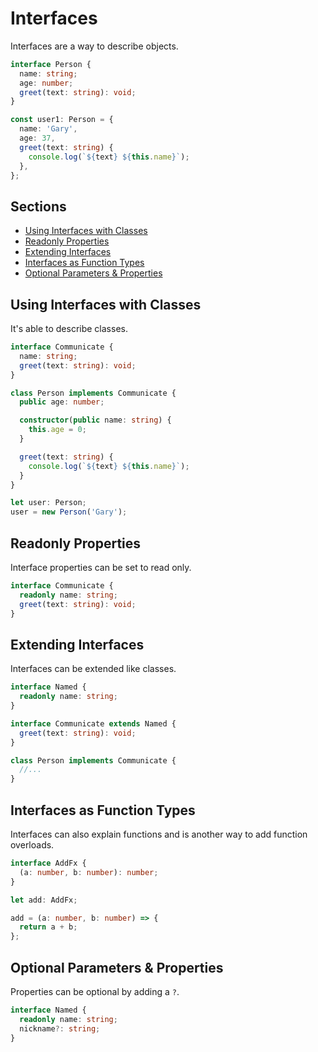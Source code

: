 # Interfaces <!-- omit in toc -->

Interfaces are a way to describe objects.

```TypeScript
interface Person {
  name: string;
  age: number;
  greet(text: string): void;
}

const user1: Person = {
  name: 'Gary',
  age: 37,
  greet(text: string) {
    console.log(`${text} ${this.name}`);
  },
};
```

## Sections <!-- omit in toc -->

- [Using Interfaces with Classes](#using-interfaces-with-classes)
- [Readonly Properties](#readonly-properties)
- [Extending Interfaces](#extending-interfaces)
- [Interfaces as Function Types](#interfaces-as-function-types)
- [Optional Parameters \& Properties](#optional-parameters--properties)

## Using Interfaces with Classes

It's able to describe classes.

```TypeScript
interface Communicate {
  name: string;
  greet(text: string): void;
}

class Person implements Communicate {
  public age: number;

  constructor(public name: string) {
    this.age = 0;
  }

  greet(text: string) {
    console.log(`${text} ${this.name}`);
  }
}

let user: Person;
user = new Person('Gary');
```

## Readonly Properties

Interface properties can be set to read only.

```TypeScript
interface Communicate {
  readonly name: string;
  greet(text: string): void;
}
```

## Extending Interfaces

Interfaces can be extended like classes.

```TypeScript
interface Named {
  readonly name: string;
}

interface Communicate extends Named {
  greet(text: string): void;
}

class Person implements Communicate {
  //...
}
```

## Interfaces as Function Types

Interfaces can also explain functions and is another way to add function overloads.

```TypeScript
interface AddFx {
  (a: number, b: number): number;
}

let add: AddFx;

add = (a: number, b: number) => {
  return a + b;
};
```

## Optional Parameters & Properties

Properties can be optional by adding a `?`.

```TypeScript
interface Named {
  readonly name: string;
  nickname?: string;
}
```